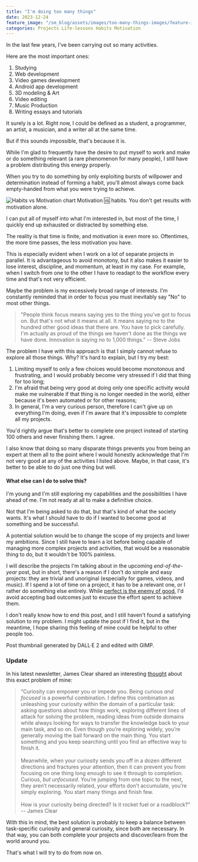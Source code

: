 ```yaml
---
title: "I'm doing too many things"
date: 2023-12-24
feature_image: "/sm_blog/assets/images/too-many-things-images/feature-image.jpg"
categories: Projects Life-lessons Habits Motivation
---
```


In the last few years, I've been carrying out so many activities.

Here are the most important ones:

1. Studying
2. Web development
3. Video games development
4. Android app development
5. 3D modeling & Art
6. Video editing
7. Music Production
8. Writing essays and tutorials

It surely is a lot. Right now, I could be defined as a student, a programmer, an artist, a musician, and a writer all at the same time.

But if this sounds impossible, that's because it is.

While I'm glad to frequently have the desire to put myself to work and make or do something relevant (a rare phenomenon for many people), I still have a problem distributing this energy properly.

When you try to do something by only exploiting bursts of willpower and determination instead of forming a habit, you'll almost always come back empty-handed from what you were trying to achieve.

![Habits vs Motivation chart](/sm_blog/assets/images/too-many-things-images/habits-vs-motivation-chart.png)
<span class="caption">Motivation 🆚 habits. You don't get results with motivation alone.</span>

I can put all of myself into what I'm interested in, but most of the time, I quickly end up exhausted or distracted by something else.

The reality is that time is finite, and motivation is even more so. Oftentimes, the more time passes, the less motivation you have.

This is especially evident when I work on a lot of separate projects in parallel. It is advantageous to avoid monotony, but it also makes it easier to lose interest, discipline, and momentum, at least in my case. For example, when I switch from one to the other I have to readapt to the workflow every time and that's not very efficient.

Maybe the problem is my excessively broad range of interests. I'm constantly reminded that in order to focus you must inevitably say "No" to most other things.

> "People think focus means saying yes to the thing you've got to focus on. But that's not what it means at all. It means saying no to the hundred other good ideas that there are. You have to pick carefully. I'm actually as proud of the things we haven't done as the things we have done. Innovation is saying no to 1,000 things." -- Steve Jobs

The problem I have with this approach is that I simply cannot refuse to explore all those things. Why? It's hard to explain, but I try my best:

1. Limiting myself to only a few choices would become monotonous and frustrating, and I would probably become very stressed if I did that thing for too long;
2. I'm afraid that being very good at doing only one specific activity would make me vulnerable if that thing is no longer needed in the world, either because it's been automated or for other reasons;
3. In general, I'm a very curious person, therefore I can't give up on everything I'm doing, even if I'm aware that it's impossible to complete all my projects.

You'd rightly argue that's better to complete one project instead of starting 100 others and never finishing them. I agree.

I also know that doing so many disparate things prevents you from being an expert at them all to the point where I would honestly acknowledge that I'm not very good at any of the activities I listed above. Maybe, in that case, it's better to be able to do just one thing but well.

#### What else can I do to solve this?

I'm young and I'm still exploring my capabilities and the possibilities I have ahead of me. I'm not ready at all to make a definitive choice.

Not that I'm being asked to do that, but that's kind of what the society wants. It's what I should have to do if I wanted to become good at something and be successful.

A potential solution would be to change the scope of my projects and lower my ambitions. Since I still have to learn a lot before being capable of managing more complex projects and activities, that would be a reasonable thing to do, but it wouldn't be 100% painless.

I will describe the projects I'm talking about in the upcoming *end-of-the-year* post, but in short, there's a reason if I don't do simple and easy projects: they are trivial and unoriginal (especially for games, videos, and music). If I spend a lot of time on a project, it has to be a relevant one, or I rather do something else entirely. While [perfect is the enemy of good](https://en.wikipedia.org/wiki/Perfect_is_the_enemy_of_good), I'd avoid accepting bad outcomes just to excuse the effort spent to achieve them.

I don't really know how to end this post, and I still haven't found a satisfying solution to my problem. I might update the post if I find it, but in the meantime, I hope sharing this feeling of mine could be helpful to other people too.

<span class="caption">Post thumbnail generated by DALL·E 2 and edited with GIMP.</span>

### Update

In his latest newsletter, James Clear shared an interesting [thought](https://jamesclear.com/3-2-1/december-28-2023#:~:text=%E2%80%9CCuriosity%20can%20empower,or%20a%20roadblock%3F%E2%80%9D) about this exact problem of mine:

> “Curiosity can empower you or impede you.
Being curious *and focused* is a powerful combination. I define this combination as unleashing your curiosity within the domain of a particular task: asking questions about how things work, exploring different lines of attack for solving the problem, reading ideas from outside domains while always looking for ways to transfer the knowledge back to your main task, and so on. Even though you’re exploring widely, you’re generally moving the ball forward on the main thing. You start something and you keep searching until you find an effective way to finish it.<br><br>
Meanwhile, when your curiosity sends you off in a dozen different directions and fractures your attention, then it can prevent you from focusing on one thing long enough to see it through to completion. Curious, *but unfocused*. You’re jumping from one topic to the next, they aren’t necessarily related, your efforts don’t accumulate, you’re simply exploring. You start many things and finish few.<br><br>
How is your curiosity being directed? Is it rocket fuel or a roadblock?” -- James Clear

With this in mind, the best solution is probably to keep a balance between task-specific curiosity and general curiosity, since both are necessary. In that way, you can both complete your projects and discover/learn from the world around you.

That's what I will try to do from now on.
